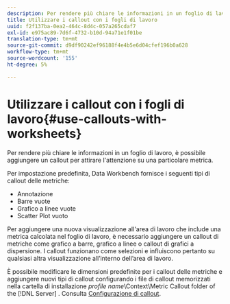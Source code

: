 ```yaml
---
description: Per rendere più chiare le informazioni in un foglio di lavoro, è possibile aggiungere un callout per attirare l'attenzione su una particolare metrica.
title: Utilizzare i callout con i fogli di lavoro
uuid: f2f137ba-0ea2-464c-8d4c-057a265cdaf7
exl-id: e975ac89-7d6f-4732-b10d-94a71e1f01be
translation-type: tm+mt
source-git-commit: d9df90242ef96188f4e4b5e6d04cfef196b0a628
workflow-type: tm+mt
source-wordcount: '155'
ht-degree: 5%

---
```


# Utilizzare i callout con i fogli di lavoro{#use-callouts-with-worksheets}

Per rendere più chiare le informazioni in un foglio di lavoro, è possibile aggiungere un callout per attirare l&#39;attenzione su una particolare metrica.

Per impostazione predefinita, Data Workbench fornisce i seguenti tipi di callout delle metriche:

* Annotazione
* Barre vuote
* Grafico a linee vuote
* Scatter Plot vuoto

Per aggiungere una nuova visualizzazione all&#39;area di lavoro che include una metrica calcolata nel foglio di lavoro, è necessario aggiungere un callout di metriche come grafico a barre, grafico a linee o callout di grafici a dispersione. I callout funzionano come selezioni e influiscono pertanto su qualsiasi altra visualizzazione all’interno dell’area di lavoro.

È possibile modificare le dimensioni predefinite per i callout delle metriche e aggiungere nuovi tipi di callout configurando i file di callout memorizzati nella cartella di installazione *profile name*\Context\Metric Callout folder of the [!DNL Server] . Consulta [Configurazione di callout](../../../../home/c-get-started/c-intf-anlys-ftrs/c-config-callouts.md#concept-f6e91e172f5e4c009245c9c549beb76a).
